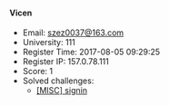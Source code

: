 #### Vicen  

* Email: szez0037@163.com  
* University: 111  
* Register Time: 2017-08-05 09:29:25  
* Register IP: 157.0.78.111  
* Score: 1  
* Solved challenges: 
  * [[MISC] signin](https://github.com/SniperOJ/Challenges/blob/master/MISC/signin.json)  
